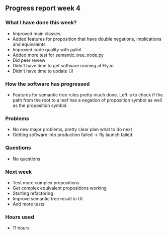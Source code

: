 ## Progress report week 4

### What I have done this week?
  - Improved main classes.
  - Added features for proposition that have double negations, implications and equivalents
  - Improved code quality with pylint
  - Added more test for semantic_tree_node.py
  - Did peer review
  - Didn't have time to get software running at Fly.io
  - Didn't have time to update UI

### How the software has progressed 
  - Features for semantic tree rules pretty much done. Left is to check if the path from the root to a leaf has a negation of proposition symbol as well as the proposition symbol.

### Problems
  - No new major problems, pretty clear plan what to do next
  - Getting software into production failed -> fly launch failed.

### Questions
  - No questions

### Next week
  - Test more complex propositions
  - Get complex equivalent propositions working
  - Starting refactoring
  - Improve semantic tree result in UI
  - Add more tests

### Hours used
  -  11 hours
